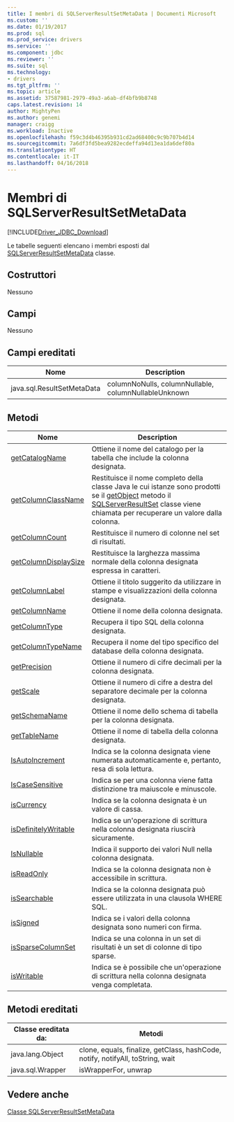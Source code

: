```yaml
---
title: I membri di SQLServerResultSetMetaData | Documenti Microsoft
ms.custom: ''
ms.date: 01/19/2017
ms.prod: sql
ms.prod_service: drivers
ms.service: ''
ms.component: jdbc
ms.reviewer: ''
ms.suite: sql
ms.technology:
- drivers
ms.tgt_pltfrm: ''
ms.topic: article
ms.assetid: 37587981-2979-49a3-a6ab-df4bfb9b8748
caps.latest.revision: 14
author: MightyPen
ms.author: genemi
manager: craigg
ms.workload: Inactive
ms.openlocfilehash: f59c3d4b46395b931cd2ad68400c9c9b707b4d14
ms.sourcegitcommit: 7a6df3fd5bea9282ecdeffa94d13ea1da6def80a
ms.translationtype: HT
ms.contentlocale: it-IT
ms.lasthandoff: 04/16/2018
---
```

# <a name="sqlserverresultsetmetadata-members"></a>Membri di SQLServerResultSetMetaData
[!INCLUDE[Driver_JDBC_Download](../../../includes/driver_jdbc_download.md)]

  Le tabelle seguenti elencano i membri esposti dal [SQLServerResultSetMetaData](../../../connect/jdbc/reference/sqlserverresultsetmetadata-class.md) classe.  
  
## <a name="constructors"></a>Costruttori  
 Nessuno  
  
## <a name="fields"></a>Campi  
 Nessuno  
  
## <a name="inherited-fields"></a>Campi ereditati  
  
|Nome|Description|  
|----------|-----------------|  
|java.sql.ResultSetMetaData|columnNoNulls, columnNullable, columnNullableUnknown|  
  
## <a name="methods"></a>Metodi  
  
|Nome|Description|  
|----------|-----------------|  
|[getCatalogName](../../../connect/jdbc/reference/getcatalogname-method-sqlserverresultsetmetadata.md)|Ottiene il nome del catalogo per la tabella che include la colonna designata.|  
|[getColumnClassName](../../../connect/jdbc/reference/getcolumnclassname-method-sqlserverresultsetmetadata.md)|Restituisce il nome completo della classe Java le cui istanze sono prodotti se il [getObject](../../../connect/jdbc/reference/getobject-method-sqlserverresultset.md) metodo il [SQLServerResultSet](../../../connect/jdbc/reference/sqlserverresultset-class.md) classe viene chiamata per recuperare un valore dalla colonna.|  
|[getColumnCount](../../../connect/jdbc/reference/getcolumncount-method-sqlserverresultsetmetadata.md)|Restituisce il numero di colonne nel set di risultati.|  
|[getColumnDisplaySize](../../../connect/jdbc/reference/getcolumndisplaysize-method-sqlserverresultsetmetadata.md)|Restituisce la larghezza massima normale della colonna designata espressa in caratteri.|  
|[getColumnLabel](../../../connect/jdbc/reference/getcolumnlabel-method-sqlserverresultsetmetadata.md)|Ottiene il titolo suggerito da utilizzare in stampe e visualizzazioni della colonna designata.|  
|[getColumnName](../../../connect/jdbc/reference/getcolumnname-method-sqlserverresultsetmetadata.md)|Ottiene il nome della colonna designata.|  
|[getColumnType](../../../connect/jdbc/reference/getcolumntype-method-sqlserverresultsetmetadata.md)|Recupera il tipo SQL della colonna designata.|  
|[getColumnTypeName](../../../connect/jdbc/reference/getcolumntypename-method-sqlserverresultsetmetadata.md)|Recupera il nome del tipo specifico del database della colonna designata.|  
|[getPrecision](../../../connect/jdbc/reference/getprecision-method-sqlserverresultsetmetadata.md)|Ottiene il numero di cifre decimali per la colonna designata.|  
|[getScale](../../../connect/jdbc/reference/getscale-method-sqlserverresultsetmetadata.md)|Ottiene il numero di cifre a destra del separatore decimale per la colonna designata.|  
|[getSchemaName](../../../connect/jdbc/reference/getschemaname-method-sqlserverresultsetmetadata.md)|Ottiene il nome dello schema di tabella per la colonna designata.|  
|[getTableName](../../../connect/jdbc/reference/gettablename-method-sqlserverresultsetmetadata.md)|Ottiene il nome di tabella della colonna designata.|  
|[IsAutoIncrement](../../../connect/jdbc/reference/isautoincrement-method-sqlserverresultsetmetadata.md)|Indica se la colonna designata viene numerata automaticamente e, pertanto, resa di sola lettura.|  
|[IsCaseSensitive](../../../connect/jdbc/reference/iscasesensitive-method-sqlserverresultsetmetadata.md)|Indica se per una colonna viene fatta distinzione tra maiuscole e minuscole.|  
|[isCurrency](../../../connect/jdbc/reference/iscurrency-method-sqlserverresultsetmetadata.md)|Indica se la colonna designata è un valore di cassa.|  
|[isDefinitelyWritable](../../../connect/jdbc/reference/isdefinitelywritable-method-sqlserverresultsetmetadata.md)|Indica se un'operazione di scrittura nella colonna designata riuscirà sicuramente.|  
|[IsNullable](../../../connect/jdbc/reference/isnullable-method-sqlserverresultsetmetadata.md)|Indica il supporto dei valori Null nella colonna designata.|  
|[isReadOnly](../../../connect/jdbc/reference/isreadonly-method-sqlserverresultsetmetadata.md)|Indica se la colonna designata non è accessibile in scrittura.|  
|[isSearchable](../../../connect/jdbc/reference/issearchable-method-sqlserverresultsetmetadata.md)|Indica se la colonna designata può essere utilizzata in una clausola WHERE SQL.|  
|[isSigned](../../../connect/jdbc/reference/issigned-method-sqlserverresultsetmetadata.md)|Indica se i valori della colonna designata sono numeri con firma.|  
|[isSparseColumnSet](../../../connect/jdbc/reference/issparsecolumnset-method-sqlserverresultsetmetadata.md)|Indica se una colonna in un set di risultati è un set di colonne di tipo sparse.|  
|[isWritable](../../../connect/jdbc/reference/iswritable-method-sqlserverresultsetmetadata.md)|Indica se è possibile che un'operazione di scrittura nella colonna designata venga completata.|  
  
## <a name="inherited-methods"></a>Metodi ereditati  
  
|Classe ereditata da:|Metodi|  
|---------------------------|-------------|  
|java.lang.Object|clone, equals, finalize, getClass, hashCode, notify, notifyAll, toString, wait|  
|java.sql.Wrapper|isWrapperFor, unwrap|  
  
## <a name="see-also"></a>Vedere anche  
 [Classe SQLServerResultSetMetaData](../../../connect/jdbc/reference/sqlserverresultsetmetadata-class.md)  
  
  
